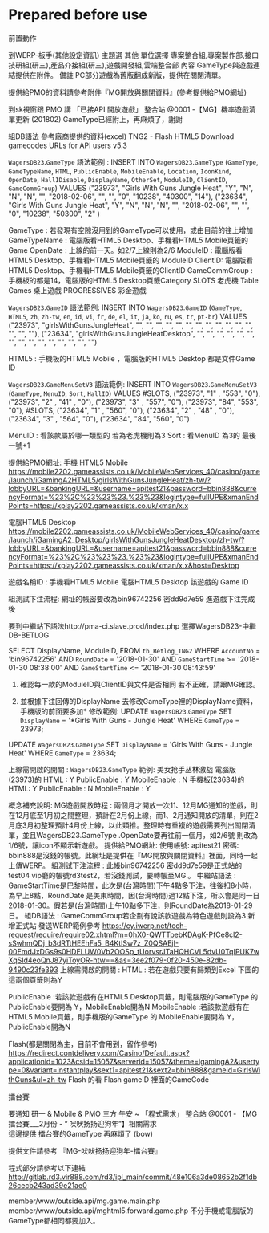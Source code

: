 # Prepared before use

前置動作

到WERP-板手(其他設定資訊)
	主題選  其他
		單位選擇  專案整合組,專案製作部,接口技研組(研三),產品介接組(研三),遊戲開發組,雲端整合部
	內容
		GameType與遊戲連結提供在附件。
備註 
          PC部分遊戲為舊版翻成新版，提供在關閉清單。

提供給PMO的資料請參考附件『MG開放與關閉資料』(參考提供給PMO網址)

到sk視窗跟 PMO 講
「已接API 開放遊戲」 整合站 @0001 -【MG】機率遊戲清單更新 (201802)
GameType已經附上，再麻煩了，謝謝

組DB語法
參考廠商提供的資料(excel)
TNG2 - Flash HTML5 Download gamecodes URLs for API users v5.3

`WagersDB23`.`GameType`
語法範例 : 
INSERT INTO `WagersDB23`.`GameType` (`GameType`, `GameTypeName`, `HTML`, `PublicEnable`, `MobileEnable`, `Location`, `IconKind`, `OpenDate`, `HallIDisable`, `DisplayName`, `OtherSet`, `ModuleID`, `ClientID`, `GameCommGroup`) VALUES 
("23973", "Girls With Guns Jungle Heat", "Y", "N", "N", "N", "", "2018-02-06", "", "", "0", "10238", "40300", "14"),
("23634", "Girls With Guns Jungle Heat", "Y", "N", "N", "N", "", "2018-02-06", "", "", "0", "10238", "50300", "2" )

GameType  : 若發現有空隙沒用到的GameType可以使用，或由目前的往上增加
GameTypeName  : 電腦版看HTML5 Desktop、手機看HTML5 Mobile頁籤的Game
OpenDate : 上線的前一天。如2/7上線則為2/6
ModuleID : 電腦版看HTML5 Desktop、手機看HTML5 Mobile頁籤的 ModuleID
ClientID: 電腦版看HTML5 Desktop、手機看HTML5 Mobile頁籤的ClientID
GameCommGroup : 手機板的都是14，電腦版的HTML5 Desktop頁籤Category
SLOTS 老虎機
Table Games 桌上遊戲
PROGRESSIVES 彩金遊戲
	 

`WagersDB23`.`GameID`
語法範例:
INSERT INTO `WagersDB23`.`GameID` (`GameType`, `HTML5`, `zh`, `zh-tw`, `en`, `id`, `vi`, `fr`, `de`, `el`, `it`, `ja`, `ko`, `ru`, `es`, `tr`, `pt-br`) VALUES 
("23973", "girlsWithGunsJungleHeat", "", "", "", "", "", "", "", "", "", "", "", "", "", "", ""),
("23634", "girlsWithGunsJungleHeatDesktop", "", "", "", "", "", "", "", "", "", "", "", "", "", "", "")

HTML5 : 手機板的HTML5 Mobile ，電腦版的HTML5 Desktop 都是文件Game ID

`WagersDB23`.`GameMenuSetV3`
語法範例:
INSERT INTO `WagersDB23`.`GameMenuSetV3` (`GameType`, `MenuID`, `Sort`, `HallID`) VALUES 
#SLOTS, 
("23973", "1" , "553", "0"), 
("23973", "2" , "41" , "0"), 
("23973", "3" , "557", "0"), 
("23973", "84", "553", "0"),
#SLOTS, 
("23634", "1" , "560", "0"), 
("23634", "2" , "48" , "0"), 
("23634", "3" , "564", "0"), 
("23634", "84", "560", "0")

 
MenuID : 看該款屬於哪一類型的 若為老虎機則為3
Sort : 看MenuID 為3的 最後一號+1

提供給PMO網址:
手機 HTML5 Mobile
https://mobile2202.gameassists.co.uk/MobileWebServices_40/casino/game/launch/iGamingA2HTML5/girlsWithGunsJungleHeat/zh-tw/?lobbyURL=&bankingURL=&username=apitest21&password=bbin888&currencyFormat=%23%2C%23%23%23.%23%23&logintype=fullUPE&xmanEndPoints=https://xplay2202.gameassists.co.uk/xman/x.x

電腦HTML5 Desktop
 https://mobile2202.gameassists.co.uk/MobileWebServices_40/casino/game/launch/iGamingA2_Desktop/girlsWithGunsJungleHeatDesktop/zh-tw/?lobbyURL=&bankingURL=&username=apitest21&password=bbin888&currencyFormat=%23%2C%23%23%23.%23%23&logintype=fullUPE&xmanEndPoints=https://xplay2202.gameassists.co.uk/xman/x.x&host=Desktop

遊戲名稱ID : 手機看HTML5 Mobile  電腦HTML5 Desktop 該遊戲的 Game ID

組測試下注流程:
網址的帳密要改為bin96742256  密dd9d7e59
進遊戲下注完成後

要到中繼站下語法http://pma-ci.slave.prod/index.php
選擇WagersDB23-中繼DB-BETLOG


SELECT DisplayName, ModuleID, FROM `tb_Betlog_TNG2` WHERE `AccountNo` = 'bin96742256' AND `RoundDate` = '2018-01-30' AND `GameStartTime` >= '2018-01-30 08:38:00' AND `GameStartTime` <= '2018-01-30 08:43:59'

1.	確認每一款的ModuleID與ClientID與文件是否相同
若不正確，請跟MG確認。

2.	並根據下注回傳的DisplayName 去修改GameType裡的DisplayName資料，手機版的前面要多加*
修改範例:
UPDATE `WagersDB23`.`GameType` SET `DisplayName` = '*Girls With Guns - Jungle Heat'  WHERE `GameType` = 23973;

UPDATE `WagersDB23`.`GameType` SET `DisplayName` = 'Girls With Guns - Jungle Heat'  WHERE `GameType` = 23634;

上線需開啟的開關 : 
`WagersDB23`.`GameType`
範例: 美女抢手丛林激战
電腦版(23973)的
HTML  : Y 
PublicEnable : Y
MobileEnable : N
手機板(23634)的
HTML: Y
PublicEnable : N 
MobileEnable : Y










概念補充說明:
MG遊戲開放時程 : 兩個月才開放一次11、12月MG通知的遊戲，則在12月底至1月初之間整理，預計在2月份上線，而1、2月通知開放的清單，則在2月底3月初整理預計4月份上線，以此類推。整理時有重複的遊戲需要列出關閉清單，並且WagersDB23.GameType .OpenDate要再往前一個月，如2/6號 則改為1/6號，讓icon不顯示新遊戲。
提供給PMO網址: 使用帳號: apitest21 密碼: bbin888是沒錢的帳號。此網址是提供在『MG開放與關閉資料』裡面，同時一起上傳WERP。
組測試下注流程 : 此帳bin96742256  密dd9d7e59是正式站的test04 vip廳的帳號rd3test2，若沒錢測試，要轉帳至MG 。 
中繼站語法 : GameStartTime是巴黎時間，此次是(台灣時間)下午4點多下注，往後扣8小時，為早上8點，RoundDate 是美東時間，因(台灣時間)過12點下注，所以會是同一日2018-01-30。假若是(台灣時間)上午10點多下注，則RoundDate為2018-01-29日。
組DB語法 : GameCommGroup若企劃有說該款遊戲為特色遊戲則設為3
新增正式站 發送WERP範例參考
https://cy.iwerp.net/tech-request/require/require02.xhtml?m=0hX0-QWTTpebKDAgK-PfCe8cl2-sSwhmQDj_b3dRTtHEEhFa5_B4KtlSw7z_Z0QSAEjI-00EmdJxDGs9s0HDELUW0Vb2OOSp_tUorvsrJTaHQHCVL5dvU0TqIPUK7wXqSId4eoQnJ87yiToyOR-htw==&as=3ee2f079-0f20-450e-82db-9490c23fe393
上線需開啟的開關 : 
HTML : 若在遊戲只要有歸類到Excel 下圖的這兩個頁籤則為Y 
 
PublicEnable :若該款遊戲有在HTML5 Desktop頁籤，則電腦版的GameType 的PublicEnable要開為 Y，MobileEnable開為N
MobileEnable :若該款遊戲有在HTML5 Mobile頁籤，則手機版的GameType 的 MobileEnable要開為 Y，PublicEnable開為N

Flash(都是關閉為主，目前不會用到，留作參考)
https://redirect.contdelivery.com/Casino/Default.aspx?applicationid=1023&csid=15057&serverid=15057&theme=igamingA2&usertype=0&variant=instantplay&sext1=apitest21&sext2=bbin888&gameid=GirlsWithGuns&ul=zh-tw
Flash 的看 Flash gameID 裡面的GameCode



擂台賽

要通知 研一 & Mobile & PMO 三方
午安 ~
「程式需求」      整合站 @0001  - 【MG擂台賽___2月份 - “ 吠吠扬扬迎狗年”】相關需求     
這邊提供 擂台賽的GameType 再麻煩了 (bow)

提供文件請參考 『MG-吠吠扬扬迎狗年-擂台賽』

程式部分請參考以下連結
http://gitlab.rd3.vir888.com/rd3/ipl_main/commit/48e106a3de08652b2f1db26cecb243ad39e21ae0

member/www/outside.api/mg.game.main.php
member/www/outside.api/mghtml5.forward.game.php
不分手機或電腦版的 GameType都相同都要加入。
